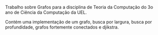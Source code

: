 Trabalho sobre Grafos para a disciplina de Teoria da Computação do 3o ano de Ciência da Computação da UEL.

Contém uma implementação de um grafo, busca por largura, busca por profundidade, grafos fortemente conectados e djikstra.
